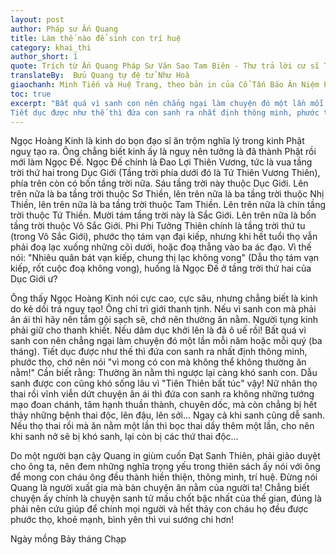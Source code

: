 ```yaml
---
layout: post
author: Pháp sư Ấn Quang
title: Làm thế nào để sinh con trí huệ
category: khai_thi
author_short: 1
quote: Trích từ Ấn Quang Pháp Sư Văn Sao Tam Biên - Thư trả lời cư sĩ Thái Tích Đỉnh
translateBy:  Bửu Quang tự đệ tử Như Hoà
giaochanh: Minh Tiến và Huệ Trang, theo bản in của Cổ Tấn Báo Ân Niệm Phật Đường, năm 2002.
toc: true
excerpt: "Bất quá vì sanh con nên chẳng ngại làm chuyện đó một lần mỗi năm hoặc mỗi quý (ba tháng).
Tiết dục được như thế thì đứa con sanh ra nhất định thông minh, phước thọ, chớ nên nói..."
---
```


Ngọc Hoàng Kinh là kinh do bọn đạo sĩ ăn trộm nghĩa lý trong kinh Phật nguỵ tạo ra. Ông chẳng biết kinh ấy là nguỵ nên tưởng là đã thành Phật rồi mới làm Ngọc Đế. Ngọc Đế chính là 
Đao Lợi Thiên Vương, tức là vua tầng trời thứ hai trong Dục Giới (Tầng trời phía dưới đó là Tứ Thiên Vương Thiên), phía trên còn có bốn tầng trời nữa. Sáu tầng trời này thuộc Dục 
Giới. Lên trên nữa là ba tầng trời thuộc Sơ Thiền, lên trên nữa là ba tầng trời thuộc Nhị Thiền, lên trên nữa là ba tầng trời thuộc Tam Thiền. Lên trên nữa là chín tầng trời 
thuộc Tứ Thiền. Mười tám tầng trời này là Sắc Giới. Lên trên nữa là bốn tầng trời thuộc Vô Sắc Giới. Phi Phi Tưởng Thiên chính là tầng trời thứ tu (trong Vô Sắc Giới), 
phước thọ tám vạn đại kiếp, nhưng khi hết tuổi thọ vẫn phải đoạ lạc xuống những cõi dưới, hoặc đoạ thẳng vào ba ác đạo. Vì thế nói: "Nhiêu quân bát vạn kiếp, chung thị lạc không vong" (Dẫu 
thọ tám vạn kiếp, rốt cuộc đoạ không vong), huống là Ngọc Đế ở tầng trời thứ hai của Dục Giới ư?

Ông thấy Ngọc Hoàng Kinh nói cực cao, cực sâu, nhưng chẳng biết là kinh do kẻ dối trá nguỵ tạo! Ông chỉ trì giới thanh tịnh. Nếu vì sanh con mà phải ân ái thì hãy nên tắm gội sạch sẽ, 
chớ nên thường ăn nằm. Người tụng kinh phải giữ cho thanh khiết. Nếu dâm dục khởi lên là đã ô uế rồi! Bất quá vì sanh con nên chẳng ngại làm chuyện đó một lần mỗi năm hoặc mỗi quý (ba tháng).
Tiết dục được như thế thì đứa con sanh ra nhất định thông minh, phước thọ, chớ nên nói "vì mong có con mà không thể không thường ăn nằm!" Cần biết rằng: Thường ăn nằm thì ngược lại càng khó 
sanh con. Dẫu sanh được con cũng khó sống lâu vì "Tiên Thiên bất túc" vậy! Nữ nhân thọ thai rồi vĩnh viễn dứt chuyện ân ái thì đứa con sanh ra không những tướng mạo đoan chánh, tâm hạnh thuần 
thành, chuyên dốc, mà còn chẳng bị hết thảy những bệnh thai độc, lên đậu, lên sởi... Ngay cả khi sanh cũng dễ sanh. Nếu thọ thai rồi mà ăn nằm một lần thì bọc thai dầy thêm một lần, cho nên khi 
sanh nở sẽ bị khó sanh, lại còn bị các thứ thai độc... 

Do một người bạn cậy Quang in giùm cuốn Đạt Sanh Thiên, phải giảo duyệt cho ông ta, nên đem những nghĩa trọng yếu trong thiên sách ấy nói với ông để mong con cháu ông đều thành hiền thiện, 
thông minh, trí huệ. Đừng nói Quang là người xuất gia mà bàn chuyện ăn nằm của người ta! Chẳng biết chuyện ấy chính là chuyện sanh tử mấu chốt bậc nhất của thế gian, đúng là phải nên cứu giúp 
để chính mọi người và hết thảy con cháu họ đều được phước thọ, khoẻ mạnh, bình yên thì vui sướng chi hơn!

Ngày mồng Bảy tháng Chạp

